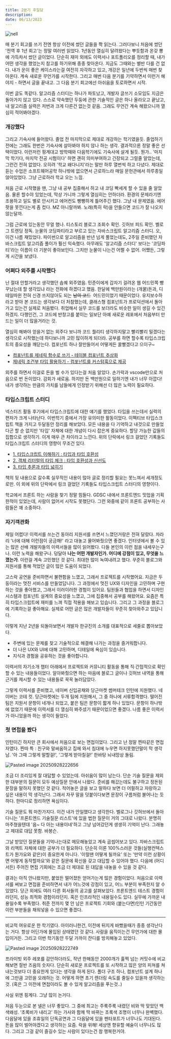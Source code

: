 ```yaml
---
title: 2분기 후일담
description:
date: 06/13/2023
---
```


![nell](https://obsidian-content-assets.s3.ap-southeast-2.amazonaws.com/2025/10/16/nell.gif)

매 분기 회고를 쓰기 전엔 항상 이전에 썼던 글들을 쫙 읽는다. 그러다보니 처음에 썼던 '전역 후 1년 회고'는 정말 여러번 읽었다. 1년동안 열심히 달려왔다는 뿌듯함과 온갖 뽕에 가득차서 썼던 글이었다. 단순히 재미 외에도 이력서나 포트폴리오를 정리할 때, 내가 어떤 생각을 했었는지 참고를 하기위해 종종 찾아온다. 지금도 그때와는 별반 다를 건 없다. 내가 운이 좋은 케이스라는걸 여전히 자각하고 있고, 개강은 일년에 두번씩 매번 찾아온다. 계속 새로운 무언가를 시작한다. 그리고 매번 다음 분기를 기약하면서 이런거 해야지 - 하면서 글을 끝내고. 그 다음 분기 회고에선 아쉬움을 토로하면서 시작.

이번 글도 똑같다. 알고리즘 스터디는 하나가 파토났고, 개발자 글쓰기 소모임도 지금은 돌아가지 않고 있다. 스스로 약속했던 두둥에 관한 기술적인 글은 하나 올라오고 끝났고, 내 알고리즘 실력은 저번과 크게 다른건 없는것 같음. 그래도 무언간 계속 해왔으니까 열심히 적어봐야겠다.

### 개강했다

그리고 기숙사에 들어왔다. 졸업 전 마지막으로 제대로 개강하는 학기였을듯. 졸업하기 전에는 그래도 한번은 기숙사에 살아봐야 하지 않나 하는 생각. 결과적으론 정말 좋은 선택이었다. 이런저런 핑계대고 방학때와 다음학기에도 기숙사에 살게 될듯. 뭔가.. '마지막 학기다, 마지막 전공 시험이다' 하면 괜히 의미부여하고 긴장되고 그럴줄 알았는데, 그런건 전혀 없었다. 오히려 '학교 왜다니지'라는 말만 하루 열번씩 하고 다녔다. 제대로 듣는 수업은 소프트웨어공학 하나밖에 없으면서 근로하느라 매일 문헌관에서 하루종일 앉아있었다. 그냥 근로하러 학교 오는 느낌.

처음 근로 시작했을 땐, 그냥 내 공부 집중해서 하고 내 코딩 빡세게 할 수 있을 줄 알았음. 물론 할수야 있었는데, 막상 가니까 그렇게 열심히는 안하더라. 환경의 문제라기엔 조용하고 일도 별로 안시키고 에어컨도 빵빵하게 틀어주긴 했다. 그냥 내 문제였음. 에어팟을 못낀다는게 좀 컸다. MZ 아니랄까봐. 노래(특히 락)을 안들으면 코드가 잘 나오지 않는달까.

그럼 근로에 있는동안 무얼 했나. 티스토리 블로그 조회수 확인. 깃허브 피드 확인. 벨로그 트렌딩 정독. 눈물의 코딩파티라고 부르고 있는 자바스크립트 알고리즘 스터디. 오, 이건 나름 재밌었다. 파이썬으로 알고리즘을 반년 넘게 풀었는데도, 2주일 준비했던 자바스크립트 알고리즘 풀이가 훨신 익숙했다. 아무래도 '알고리즘 스터디' 보다는 '코딩파티'라는 이름이 더 기분이 좋아보인다. 그치만 눈물이 나는건 어쩔 수 없어. 어쨌든, 그렇게 시간을 보냈다.

### 어쩌다 외주를 시작했다

난 절대 안할거라고 생각했던 솝퀘 외주였음. 민준이에게 갑자기 걸려온 웹 어드민쪽 빵꾸났는데 할 생각있냐 라는 전화에 하겠다고 했음. 한달에 백만원이라는 (개꿀)돈과, 디테일따윈 전혀 신경 쓰지않아도 되는 ~~남의 코드~~  어드민이었기 때문이었다. 유지보수하라고 받아 본 코드는 생각보다 더 처참했는데, 클래스형 컴포넌트가 프로덕션에서 돌아가고 있는건 실제로 처음봤다. 취업해서 실무 코드를 보더라도 비슷한 일이 생길 수 있긴 하겠지. 다행인건, 그 코드에 반창고를 붙이는 일보단 아예 새로운 레포에서 처음부터 만드는 일이 더 많을거라는 것.

열심히 해봐야 얻을거 없는 외주다 보니까 코드 퀄리티 생각하지말고 빨리빨리 밀겠다는 생각으로 시작했는데 하다보니까 고민 많이하게 되더라. 공부를 하면 할수록 타입스크립트의 중요성을 깨닫는다. 컴포넌트 하나 잘만들어서 어떻게든 꿀빨겠다고 으이구~

- [컴포넌트를 제네릭 함수로 쓰기 - 테이블 컴포넌트 추상화](https://9yujin.tistory.com/113)
- [제네릭 조건부 타입 활용하기 - 컴포넌트를 커스텀훅으로 제공](https://9yujin.tistory.com/114)

외주를 하면서 이걸로 돈을 벌 수가 있다는걸 처음 알았다. 손가락과 vscode만으로 처음으로 번 돈이었다. 감회가 새로움. 하지만 돈 백만원으로 일하기엔 내가 너무 아깝다! 내가 생각하는 만큼의 가치를 남들에게 인정받기 위해선 더 많은 노력이 필요하다.

### 타입스크립트 스터디

넥스터즈 활동 후기에서 타입스크립트에 대한 얘기를 했었다. 타입을 쓰는데서 실력의 편차가 크게 나타난다. 이번학기 중에서 가장 유의미한 활동이었다. 이펙티브 타입스크립트 책을 가지고 두달동안 정리를 해보았다. 모든 내용을 다 기억하고 내것으로 만들었다곤 할 순 없지만 '타입' 자체에 대한 개념이 다시 잡은게 중요하다. 할당 가능한 값들의 집합으로 생각하기. 이게 매우 큰 차이라고 느낀다. 위의 단락에서 링크 걸었던 기록들도 타입스크립트 스터디의 영향이 무조건 있다.

- [1. 타입스크립트 이해하기 : 타입과 타입 호환성](https://9yujin.tistory.com/108)
- [2. 객체 리터럴의 타입 체크 : 타입 호환성과 신선도](https://9yujin.tistory.com/110)
- [3. 타입 추론과 타입 넓히기](https://9yujin.tistory.com/112)

책의 뒷 내용으로 갈수록 실무적인 내용이 많아 글로 정리할 필요는 못느껴서 세개정도로만. 이 외에 위의 단락에서 링크 걸었던 기록들도 타입스크립트 스터디의 영향이다.

학교에서 프론트 하는 사람을 찾기 정말 힘들다. GDSC 내에서 프론트엔드 밋업을 기획한적이 있었는데, 사람이 없어서 시작도 못했단다. 그런 와중에 같이 프론트 공부하는 사람들은 꽤 소중하다.

### 자기객관화

제일 어렵다! 이력서를 쓰는건 동아리 지원서를 쓰면서 느꼈던거랑은 전혀 달랐다. 차라리 '너에 대해 이런점이 궁금해!' 라고 대놓고 물어봐줬으면 좋겠다. 인터넷에서 볼 수 있는 많은 선배 개발자들의 이력서들을 많이 읽어봤다. 다들 본인의 이런 점을 내세우는구나. 이런 노력을 해왔구나. 덩달아 **나는 어떤 개발자인가. 어디에 강점이 있고, 무엇을 느꼈는가**. 이런걸 계속 고민했던 것 같다. 최대한 많이 녹여내려고 했다. 꾸준히 블로그와 지원서를 통해 적었던 글이 많은 도움이 되었다.

고스락 공연을 준비하면서 불편함을 느꼈고, 그래서 프로젝트를 시작했어요. 지금은 두둥이라는 멋진 서비스를 만들었답니다. 그 과정에서 멋진 UX와 디자인을 고민하며 구현하는 것을 좋아했고, 그래서 이러이러한 경험이 있어요. 팀원들과 협업을 하면서 디자인시스템과 컴포넌트 설계의 중요성을 느꼈고, 그에 집중해서 공부를 해왔어요. 요즘은 특히 타입스크립트에 재미를 느껴 직접 적용을 해보고 있습니다. 그리고 그 과정을 블로그에 기록하는걸 좋아해요. 실제로 어떤 글은 많은 개발자들이 꾸준히 찾아와주고 있답니다.

이렇게 지난 2년을 되돌아보면서 개발자 한규진의 소개를 대표적으로 세줄로 뽑아보았다.

- 주변에 있는 문제를 찾고 기술적으로 해결해 나가는 과정을 즐거워합니다.
- 더 나은 UX와 UI에 대해 고민하며, 디테일에 욕심이 있습니다.
- 지식과 경험을 공유하는 것을 좋아합니다.

이력서의 자기소개 챕터 아래에서 프로젝트와 커뮤니티 활동을 통해 직∙간접적으로 확인할 수 있는 내용들이었다. 알아봐줬으면 하는 마음에 블로그 글이나 깃허브 내역을 통해 근거를 제시할 수 있는 내용들로 꾹꾹 눌러담았다.

그렇게 이력서를 준비했고, 네이버 신입공채와 당근마켓 썸머테크 인턴에 지원했다. 네이버는 코테 컷. 당근마켓에는 두개 팀에 지원해서, 그 중 하나에 서류합격했다. 떨어진 팀은 지원서 문항이 네개나 되었고, 붙은 팀은 문항이 짧게 하나 있었다. 문항이 하나밖에 없었기 때문에 이력서를 더 열심히 봐주셨기 때문이었으면 좋겠다. 나름 좋은 이력서가 아니었을까 하는 생각이 들었다.

### 첫 면접을 봤다

인턴이긴 하지만 큰 회사에서 처음으로 보는 면접이었다. 그리고 난 정말 찐따같은 면접자였다. 찐따 특 : 친구와 말싸움하고 집에 와서 침대에 누우면 하지못했던말이 막 생각남. '아 그때 그렇게 말할걸!', '그렇게 받아칠걸!' 한바탕 뇌내망상 돌림.

![Pasted image 20250928222656](https://obsidian-content-assets.s3.ap-southeast-2.amazonaws.com/2025/10/16/Pasted%20image%2020250928222656.png)

조금 더 조리있게 잘 대답할 수 있었는데. 아쉬움이 많이 남는다. 단순 기술 질문을 제외한 대부분의 질문이 모두 예상질문 안에서 나왔다. 준비를 해갔는데도 불구하고 정돈된 문장을 말하지 못했던 것 같다. 적어놓은 글을 보고 말하다 보면 더 어필하고 자랑하고 싶은 내용이 막 생각난다. 그래서 자꾸 말을 덧붙이다보면 문장이 구름처럼 불어나는 듯 하다. 한마디로 정리하면 욕심이다.

기술 질문도 뭐 마찬가지다. 이건 내가 안일했다고 생각한다. 벨로그나 깃허브에서 돌아다니는 '프론트엔드 기술질문 리스트'에 있을 법한 질문이 거의 그대로 나왔다. 분명히 마주쳤을텐데 '음~ 다 아는 내용이네'하고 그냥 넘어갔던게 생생히 기억이 난다. 그래놓고 제대로 대답 못함. 바봉슨.

그날 받았던 질문들을 기억나는대로 메모해놓았고 계속 곱씹어보고 있다. 자바스크립트와 리액트 자체에 대한 공부가 더 필요하다. 단순히 이론 100%스러운 것들(실행컨텍스트가 뭔가요와 같은)이 중요한게 아니다. '이럴땐 어떻게 될까요' 또는 '만약 이런 상황이면 어떻게 동작할까요'와 같은 질문에 확신을 갖고 대답할 수 있어야 했다. 다음에 (어디서든) 주어진 면접 기회에는 조금 더 제대로 된 대답을 내놓을 수 있을 것 같다.

결과는 아직 안나왔지만, 붙었든 떨어졌든 얻어가는게 많은 경험이었다. 처음으로 이력서를 써보고 면접을 준비하면서 내가 어느것에 강점이 있고, 어느 부분이 부족한지 알 수 있었다. 당근 외에도 여러 다른 회사들의 공고를 살펴보았다. 프론트엔드 테스트 경험이라던지, 성능 최적화 경험이라던지. 혹은 인프라적인 내용일수도 있다. 실무에 가까운 내용일수록 부족했다. 취준 전까지 몇 안 남은 프로젝트 기회와 (붙는다면)인턴 기간동안 이런 부분들을 채워넣을 수 있으면 좋겠다.

---

비교적 여유로운 한 학기였다. 아이러니한건, 이전에 뒤지게 바빴을때가 종종 생각난다는 거다. 항상 어딘가에 몰입된 상태였던 것 같다. 사람을 움직이는건 무언가에 대한 몰입이거든. 그리고 이번 학기동안 두달 가까이 잔디를 방치해놓고 있었다.

![Pasted image 20250928222749](https://obsidian-content-assets.s3.ap-southeast-2.amazonaws.com/2025/10/16/Pasted%20image%2020250928222749.png)

프라이빗 외주 레포를 감안하더라도, 작년 한해동안 2000개가 훌쩍 넘는 커밋수에 비교해보면 절반 즈음의 숫자다. 단순히 새로운 프로젝트를 또 시작하고 많은 양의 피쳐를 쳐내는것보다 더 중요한게 있다는 생각을 하게 된다. 폴더 구조 하나, 컴포넌트 설계 하나에 그만큼 고민을 오래하는 것. 어떻게 하면 초기 렌더링 속도를 줄일수 있을까 생각하는것. (혹은 그 이전에 면접이라도 볼 수 있게 알고리즘을 푸는것..)

사실 위엔 핑계다. 그냥 많이 논거다.

처음 두눈으로 본 넬은 너무 좋았다. 그 중에 최고는 주룩주룩 내렸던 비와 딱 맞았던 백색왜성. ‘초록비가 내리고’ 하는 가사와 함께 딱 바뀌는 초록색 조명이 너무나 완벽했다. 다음달에 있을 조휴일의 단독공연과 그 다음달에 있을 펜타포트가 너무나도 기대된다. 돈을 많이 벌어야겠다고 생각하는 요즘. 락을 위해! 세상엔 향유할 예술이 너무나도 많다. 그리고 그걸 같이 즐길수 있는 사람이 있다는건 참 행복한거야.
